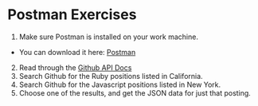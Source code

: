 # Postman Exercises
1. Make sure Postman is installed on your work machine.
  * You can download it here: [Postman](https://www.getpostman.com/downloads/)

2. Read through the [Github API Docs](https://jobs.github.com/api)
3. Search Github for the Ruby positions listed in California.
4. Search Github for the Javascript positions listed in New York.
5. Choose one of the results, and get the JSON data for just that posting.
